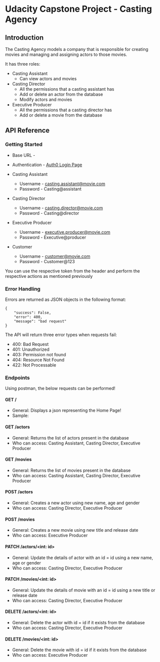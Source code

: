 # Udacity Capstone Project - Casting Agency

## Introduction

The Casting Agency models a company that is responsible for creating movies and managing and assigning actors to those movies.

It has three roles:
- Casting Assistant
    - Can view actors and movies
- Casting Director
    - All the permissions that a casting assistant has
    - Add or delete an actor from the database
    - Modify actors and movies
- Executive Producer
    - All the permissions that a casting director has
    - Add or delete a movie from the database

## API Reference

### Getting Started

- Base URL - 
- Authentication - [Auth0 Login Page](https://udacityfswd.us.auth0.com/authorize?audience=casting&response_type=token&client_id=ocgpCzK2u3hJ1iAm7mipsJQJ29Q1FSQ1&redirect_uri=http://localhost:8100/tabs/user-page)

- Casting Assistant
    - Username - casting.assistant@movie.com
    - Password - Casting@assistant
- Casting Director
    - Username - casting.director@movie.com
    - Password - Casting@director
- Executive Producer
    - Username - executive.producer@movie.com
    - Password - Executive@producer
- Customer
    - Username - customer@movie.com
    - Password - Customer@123

You can use the respective token from the header and perform the respective actions as mentioned previously

### Error Handling
Errors are returned as JSON objects in the following format:
```
{
    "success": False, 
    "error": 400,
    "message": "bad request"
}
```
The API will return three error types when requests fail:
- 400: Bad Request
- 401: Unauthorized
- 403: Permission not found
- 404: Resource Not Found
- 422: Not Processable 

### Endpoints 
Using postman, the below requests can be performed!

#### GET /
- General: Displays a json representing the Home Page!
- Sample: 

#### GET /actors
- General: Returns the list of actors present in the database
- Who can access: Casting Assistant, Casting Director, Executive Producer
#### GET /movies
- General: Returns the list of movies present in the database
- Who can access: Casting Assistant, Casting Director, Executive Producer

#### POST /actors
- General: Creates a new actor using new name, age and gender
- Who can access: Casting Director, Executive Producer
#### POST /movies
- General: Creates a new movie using new title and release date
- Who can access: Executive Producer

#### PATCH /actors/<int: id>
- General: Update the details of actor with an id = id using a new name, age or gender
- Who can access: Casting Director, Executive Producer
#### PATCH /movies/<int: id>
- General: Update the details of movie with an id = id using a new title or release date
- Who can access: Casting Director, Executive Producer

#### DELETE /actors/<int: id>
- General: Delete the actor with id = id if it exists from the database
- Who can access: Casting Director, Executive Producer
#### DELETE /movies/<int: id>
- General: Delete the movie with id = id if it exists from the database
- Who can access: Executive Producer